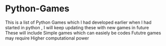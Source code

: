 # Python-Games
This is a list of Python Games which I had developed earlier when I had started in python , I will keep updating these with new games in future 
These will include Simple games which can easiely be codes 
Fututre games may require Higher computational power
